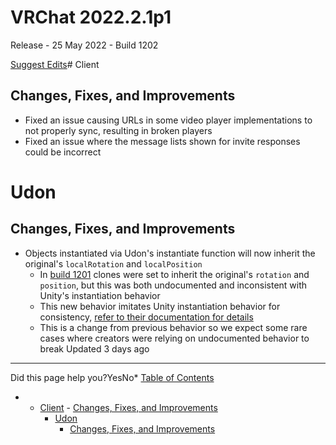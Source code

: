 # VRChat 2022.2.1p1

Release - 25 May 2022 - Build 1202

[Suggest Edits](/edit/vrchat-202221p1)# Client


## Changes, Fixes, and Improvements


* Fixed an issue causing URLs in some video player implementations to not properly sync, resulting in broken players
* Fixed an issue where the message lists shown for invite responses could be incorrect


# Udon


## Changes, Fixes, and Improvements


* Objects instantiated via Udon's instantiate function will now inherit the original's `localRotation` and `localPosition`
	+ In [build 1201](/docs/vrchat-202221) clones were set to inherit the original's `rotation` and `position`, but this was both undocumented and inconsistent with Unity's instantiation behavior
	+ This new behavior imitates Unity instantiation behavior for consistency, [refer to their documentation for details](https://docs.unity3d.com/2019.4/Documentation/ScriptReference/Object.Instantiate.html)
	+ This is a change from previous behavior so we expect some rare cases where creators were relying on undocumented behavior to break
Updated 3 days ago 



---

Did this page help you?YesNo* [Table of Contents](#)
* + [Client](#client)
		- [Changes, Fixes, and Improvements](#changes-fixes-and-improvements)
	+ [Udon](#udon)
		- [Changes, Fixes, and Improvements](#changes-fixes-and-improvements-1)
